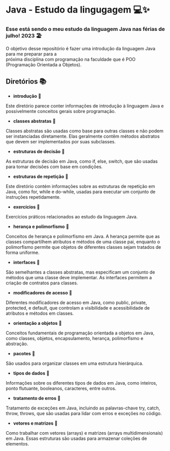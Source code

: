 # Java - Estudo da lingugagem 💻✨

### Esse está sendo o meu estudo da **linguagem Java** nas férias de julho! 2023 🏖 <br>

O objetivo desse repositório é fazer uma introdução da linguagem Java para me preparar para a <br>
próxima disciplina com programação na faculdade que é POO (Programação Orientada a Objetos).

## Diretórios 📚

- **introdução** 📕

Este diretório parece conter informações de introdução à linguagem Java e possivelmente conceitos gerais sobre programação.

- **classes abstratas** 📘
  
Classes abstratas são usadas como base para outras classes e não podem ser instanciadas diretamente. Elas geralmente contêm métodos abstratos que devem ser implementados por suas subclasses.

- **estruturas de decisão** 📗

As estruturas de decisão em Java, como if, else, switch, que são usadas para tomar decisões com base em condições.

- **estruturas de repetição** 📙
  
Este diretório contém informações sobre as estruturas de repetição em Java, como for, while e do-while, usadas para executar um conjunto de instruções repetidamente.

- **exercícios** 📕

Exercícios práticos relacionados ao estudo da linguagem Java. 

- **herança e polimorfismo** 📘

Conceitos de herança e polimorfismo em Java. A herança permite que as classes compartilhem atributos e métodos de uma classe pai, enquanto o polimorfismo permite que objetos de diferentes classes sejam tratados de forma uniforme.

- **interfaces** 📗

São semelhantes a classes abstratas, mas especificam um conjunto de métodos que uma classe deve implementar. As interfaces permitem a criação de contratos para classes.

- **modificadores de acesso** 📙

Diferentes modificadores de acesso em Java, como public, private, protected, e default, que controlam a visibilidade e acessibilidade de atributos e métodos em classes.

- **orientação a objetos** 📕

Conceitos fundamentais de programação orientada a objetos em Java, como classes, objetos, encapsulamento, herança, polimorfismo e abstração.

- **pacotes** 📘

São usados para organizar classes em uma estrutura hierárquica. 

- **tipos de dados** 📗

Informações sobre os diferentes tipos de dados em Java, como inteiros, ponto flutuante, booleanos, caracteres, entre outros.

- **tratamento de erros** 📙

Tratamento de exceções em Java, incluindo as palavras-chave try, catch, throw, throws, que são usadas para lidar com erros e exceções no código.

- **vetores e matrizes** 📕

Como trabalhar com vetores (arrays) e matrizes (arrays multidimensionais) em Java. Essas estruturas são usadas para armazenar coleções de elementos.
